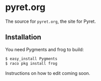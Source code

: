 pyret.org
================================================================================

The source for `pyret.org`, the site for Pyret.

Installation
--------------------------------------------------------------------------------

You need Pygments and frog to build:

````sh
$ easy_install Pygments
$ raco pkg install frog
````

Instructions on how to edit coming soon.
